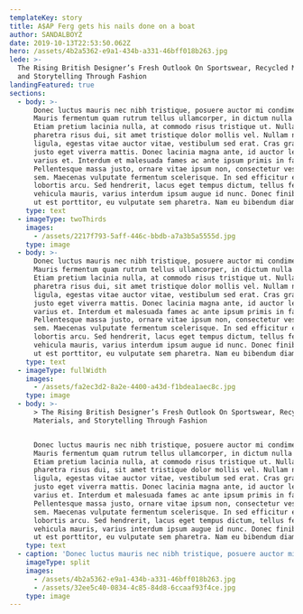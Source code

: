 ```yaml
---
templateKey: story
title: A$AP Ferg gets his nails done on a boat
author: SANDALBOYZ
date: 2019-10-13T22:53:50.062Z
hero: /assets/4b2a5362-e9a1-434b-a331-46bff018b263.jpg
lede: >-
  The Rising British Designer’s Fresh Outlook On Sportswear, Recycled Materials,
  and Storytelling Through Fashion
landingFeatured: true
sections:
  - body: >-
      Donec luctus mauris nec nibh tristique, posuere auctor mi condimentum.
      Mauris fermentum quam rutrum tellus ullamcorper, in dictum nulla congue.
      Etiam pretium lacinia nulla, at commodo risus tristique ut. Nullam
      pharetra risus dui, sit amet tristique dolor mollis vel. Nullam nulla
      ligula, egestas vitae auctor vitae, vestibulum sed erat. Cras gravida
      justo eget viverra mattis. Donec lacinia magna ante, id auctor lectus
      varius et. Interdum et malesuada fames ac ante ipsum primis in faucibus.
      Pellentesque massa justo, ornare vitae ipsum non, consectetur vestibulum
      sem. Maecenas vulputate fermentum scelerisque. In sed efficitur elit, ac
      lobortis arcu. Sed hendrerit, lacus eget tempus dictum, tellus felis
      vehicula mauris, varius interdum ipsum augue id nunc. Donec finibus augue
      ut est porttitor, eu vulputate sem pharetra. Nam eu bibendum diam.
    type: text
  - imageType: twoThirds
    images:
      - /assets/2217f793-5aff-446c-bbdb-a7a3b5a5555d.jpg
    type: image
  - body: >-
      Donec luctus mauris nec nibh tristique, posuere auctor mi condimentum.
      Mauris fermentum quam rutrum tellus ullamcorper, in dictum nulla congue.
      Etiam pretium lacinia nulla, at commodo risus tristique ut. Nullam
      pharetra risus dui, sit amet tristique dolor mollis vel. Nullam nulla
      ligula, egestas vitae auctor vitae, vestibulum sed erat. Cras gravida
      justo eget viverra mattis. Donec lacinia magna ante, id auctor lectus
      varius et. Interdum et malesuada fames ac ante ipsum primis in faucibus.
      Pellentesque massa justo, ornare vitae ipsum non, consectetur vestibulum
      sem. Maecenas vulputate fermentum scelerisque. In sed efficitur elit, ac
      lobortis arcu. Sed hendrerit, lacus eget tempus dictum, tellus felis
      vehicula mauris, varius interdum ipsum augue id nunc. Donec finibus augue
      ut est porttitor, eu vulputate sem pharetra. Nam eu bibendum diam.
    type: text
  - imageType: fullWidth
    images:
      - /assets/fa2ec3d2-8a2e-4400-a43d-f1bdea1aec8c.jpg
    type: image
  - body: >-
      > The Rising British Designer’s Fresh Outlook On Sportswear, Recycled
      Materials, and Storytelling Through Fashion


      Donec luctus mauris nec nibh tristique, posuere auctor mi condimentum.
      Mauris fermentum quam rutrum tellus ullamcorper, in dictum nulla congue.
      Etiam pretium lacinia nulla, at commodo risus tristique ut. Nullam
      pharetra risus dui, sit amet tristique dolor mollis vel. Nullam nulla
      ligula, egestas vitae auctor vitae, vestibulum sed erat. Cras gravida
      justo eget viverra mattis. Donec lacinia magna ante, id auctor lectus
      varius et. Interdum et malesuada fames ac ante ipsum primis in faucibus.
      Pellentesque massa justo, ornare vitae ipsum non, consectetur vestibulum
      sem. Maecenas vulputate fermentum scelerisque. In sed efficitur elit, ac
      lobortis arcu. Sed hendrerit, lacus eget tempus dictum, tellus felis
      vehicula mauris, varius interdum ipsum augue id nunc. Donec finibus augue
      ut est porttitor, eu vulputate sem pharetra. Nam eu bibendum diam.
    type: text
  - caption: 'Donec luctus mauris nec nibh tristique, posuere auctor mi condimentum.'
    imageType: split
    images:
      - /assets/4b2a5362-e9a1-434b-a331-46bff018b263.jpg
      - /assets/32ee5c40-0834-4c85-84d8-6ccaaf93f4ce.jpg
    type: image
---
```

